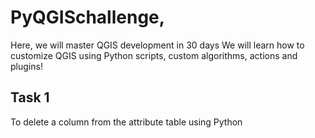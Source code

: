 # PyQGISchallenge,
Here, we will master QGIS development in 30 days
We will learn how to customize QGIS using Python scripts, custom algorithms, actions and plugins!

## Task 1
To delete a column from the attribute table using Python
